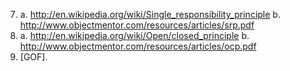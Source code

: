 
7. a. http://en.wikipedia.org/wiki/Single_responsibility_principle b. http://www.objectmentor.com/resources/articles/srp.pdf
8. a. http://en.wikipedia.org/wiki/Open/closed_principle
b. http://www.objectmentor.com/resources/articles/ocp.pdf
9. [GOF].